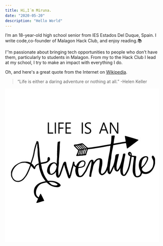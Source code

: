 ```yaml
---
title: Hi,I´m Miruna.
date: "2020-05-20"
description: "Hello World"
---
```


I’m an 18-year-old high school senior from IES Estados Del Duque, Spain. I write code,co-founder of Malagon Hack Club, and enjoy reading.📚

I'’m passionate about bringing tech opportunities to people who don’t have them, particularly to students in Malagon. From my to the Hack Club I lead at my school, I try to make an impact with everything I do.

Oh, and here's a great quote from the Internet on
[Wikipedia](https://en.wikipedia.org/wiki/Helen_Keller).

> “Life is either a daring adventure or nothing at all.” -Helen Keller


![Chinese Salty Egg](./lifequote.jpg)
